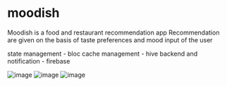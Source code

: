 # moodish

Moodish is a food and restaurant recommendation app 
Recommendation are given on the basis of taste preferences and mood input of the user 

state management - bloc 
cache management - hive
backend and notification - firebase

 
![image](https://user-images.githubusercontent.com/59964971/186073131-114e9608-af78-4634-98c4-873004195af0.png)
![image](https://user-images.githubusercontent.com/59964971/186073316-b443e6cc-54c3-43ff-bd99-26c78e4551e4.png)
![image](https://user-images.githubusercontent.com/59964971/186073356-bb136b61-c61b-4f59-aea6-f8070bc4b6bb.png)

